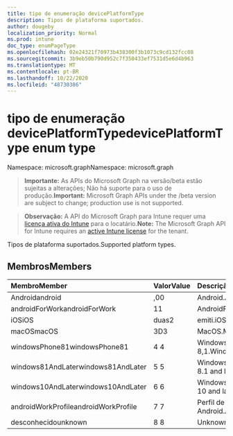 ```yaml
---
title: tipo de enumeração devicePlatformType
description: Tipos de plataforma suportados.
author: dougeby
localization_priority: Normal
ms.prod: intune
doc_type: enumPageType
ms.openlocfilehash: 02e24321f70973b438300f3b1073c9cd132fcc08
ms.sourcegitcommit: 3b9eb50b790d952c7f350433ef7531d5e6d4b963
ms.translationtype: MT
ms.contentlocale: pt-BR
ms.lasthandoff: 10/22/2020
ms.locfileid: "48730386"
---
```

# <a name="deviceplatformtype-enum-type"></a><span data-ttu-id="eb0a2-103">tipo de enumeração devicePlatformType</span><span class="sxs-lookup"><span data-stu-id="eb0a2-103">devicePlatformType enum type</span></span>

<span data-ttu-id="eb0a2-104">Namespace: microsoft.graph</span><span class="sxs-lookup"><span data-stu-id="eb0a2-104">Namespace: microsoft.graph</span></span>

> <span data-ttu-id="eb0a2-105">**Importante:** As APIs do Microsoft Graph na versão/beta estão sujeitas a alterações; Não há suporte para o uso de produção.</span><span class="sxs-lookup"><span data-stu-id="eb0a2-105">**Important:** Microsoft Graph APIs under the /beta version are subject to change; production use is not supported.</span></span>

> <span data-ttu-id="eb0a2-106">**Observação:** A API do Microsoft Graph para Intune requer uma [licença ativa do Intune](https://go.microsoft.com/fwlink/?linkid=839381) para o locatário.</span><span class="sxs-lookup"><span data-stu-id="eb0a2-106">**Note:** The Microsoft Graph API for Intune requires an [active Intune license](https://go.microsoft.com/fwlink/?linkid=839381) for the tenant.</span></span>

<span data-ttu-id="eb0a2-107">Tipos de plataforma suportados.</span><span class="sxs-lookup"><span data-stu-id="eb0a2-107">Supported platform types.</span></span>

## <a name="members"></a><span data-ttu-id="eb0a2-108">Membros</span><span class="sxs-lookup"><span data-stu-id="eb0a2-108">Members</span></span>
|<span data-ttu-id="eb0a2-109">Membro</span><span class="sxs-lookup"><span data-stu-id="eb0a2-109">Member</span></span>|<span data-ttu-id="eb0a2-110">Valor</span><span class="sxs-lookup"><span data-stu-id="eb0a2-110">Value</span></span>|<span data-ttu-id="eb0a2-111">Descrição</span><span class="sxs-lookup"><span data-stu-id="eb0a2-111">Description</span></span>|
|:---|:---|:---|
|<span data-ttu-id="eb0a2-112">Android</span><span class="sxs-lookup"><span data-stu-id="eb0a2-112">android</span></span>|<span data-ttu-id="eb0a2-113">,0</span><span class="sxs-lookup"><span data-stu-id="eb0a2-113">0</span></span>|<span data-ttu-id="eb0a2-114">Android.</span><span class="sxs-lookup"><span data-stu-id="eb0a2-114">Android.</span></span>|
|<span data-ttu-id="eb0a2-115">androidForWork</span><span class="sxs-lookup"><span data-stu-id="eb0a2-115">androidForWork</span></span>|<span data-ttu-id="eb0a2-116">1</span><span class="sxs-lookup"><span data-stu-id="eb0a2-116">1</span></span>|<span data-ttu-id="eb0a2-117">AndroidForWork.</span><span class="sxs-lookup"><span data-stu-id="eb0a2-117">AndroidForWork.</span></span>|
|<span data-ttu-id="eb0a2-118">iOS</span><span class="sxs-lookup"><span data-stu-id="eb0a2-118">iOS</span></span>|<span data-ttu-id="eb0a2-119">duas</span><span class="sxs-lookup"><span data-stu-id="eb0a2-119">2</span></span>|<span data-ttu-id="eb0a2-120">emiti.</span><span class="sxs-lookup"><span data-stu-id="eb0a2-120">iOS.</span></span>|
|<span data-ttu-id="eb0a2-121">macOS</span><span class="sxs-lookup"><span data-stu-id="eb0a2-121">macOS</span></span>|<span data-ttu-id="eb0a2-122">3D</span><span class="sxs-lookup"><span data-stu-id="eb0a2-122">3</span></span>|<span data-ttu-id="eb0a2-123">MacOS.</span><span class="sxs-lookup"><span data-stu-id="eb0a2-123">MacOS.</span></span>|
|<span data-ttu-id="eb0a2-124">windowsPhone81</span><span class="sxs-lookup"><span data-stu-id="eb0a2-124">windowsPhone81</span></span>|<span data-ttu-id="eb0a2-125">4 </span><span class="sxs-lookup"><span data-stu-id="eb0a2-125">4</span></span>|<span data-ttu-id="eb0a2-126">Windowsphonee 8,1.</span><span class="sxs-lookup"><span data-stu-id="eb0a2-126">WindowsPhone 8.1.</span></span>|
|<span data-ttu-id="eb0a2-127">windows81AndLater</span><span class="sxs-lookup"><span data-stu-id="eb0a2-127">windows81AndLater</span></span>|<span data-ttu-id="eb0a2-128">5 </span><span class="sxs-lookup"><span data-stu-id="eb0a2-128">5</span></span>|<span data-ttu-id="eb0a2-129">Windows 8,1 e posterior</span><span class="sxs-lookup"><span data-stu-id="eb0a2-129">Windows 8.1 and later</span></span>|
|<span data-ttu-id="eb0a2-130">windows10AndLater</span><span class="sxs-lookup"><span data-stu-id="eb0a2-130">windows10AndLater</span></span>|<span data-ttu-id="eb0a2-131">6 </span><span class="sxs-lookup"><span data-stu-id="eb0a2-131">6</span></span>|<span data-ttu-id="eb0a2-132">Windows 10 e posterior.</span><span class="sxs-lookup"><span data-stu-id="eb0a2-132">Windows 10 and later.</span></span>|
|<span data-ttu-id="eb0a2-133">androidWorkProfile</span><span class="sxs-lookup"><span data-stu-id="eb0a2-133">androidWorkProfile</span></span>|<span data-ttu-id="eb0a2-134">7 </span><span class="sxs-lookup"><span data-stu-id="eb0a2-134">7</span></span>|<span data-ttu-id="eb0a2-135">Perfil de trabalho do Android.</span><span class="sxs-lookup"><span data-stu-id="eb0a2-135">Android Work Profile.</span></span>|
|<span data-ttu-id="eb0a2-136">desconhecido</span><span class="sxs-lookup"><span data-stu-id="eb0a2-136">unknown</span></span>|<span data-ttu-id="eb0a2-137">8 </span><span class="sxs-lookup"><span data-stu-id="eb0a2-137">8</span></span>|<span data-ttu-id="eb0a2-138">Unknown.</span><span class="sxs-lookup"><span data-stu-id="eb0a2-138">Unknown.</span></span>|





